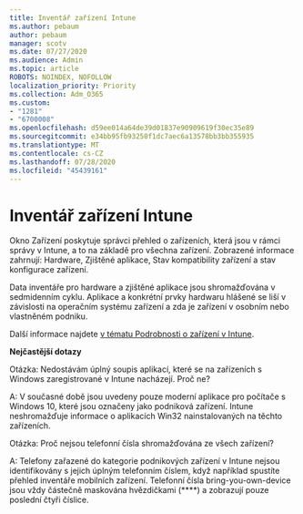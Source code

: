 ```yaml
---
title: Inventář zařízení Intune
ms.author: pebaum
author: pebaum
manager: scotv
ms.date: 07/27/2020
ms.audience: Admin
ms.topic: article
ROBOTS: NOINDEX, NOFOLLOW
localization_priority: Priority
ms.collection: Adm_O365
ms.custom:
- "1281"
- "6700008"
ms.openlocfilehash: d59ee014a64de39d01837e90909619f30ec35e89
ms.sourcegitcommit: e34bb95fb93250f1dc7aec6a13578bb3bb355935
ms.translationtype: MT
ms.contentlocale: cs-CZ
ms.lasthandoff: 07/28/2020
ms.locfileid: "45439161"
---
```

# <a name="intune-device-inventory"></a>Inventář zařízení Intune

Okno Zařízení poskytuje správci přehled o zařízeních, která jsou v rámci správy v Intune, a to na základě pro všechna zařízení. Zobrazené informace zahrnují: Hardware, Zjištěné aplikace, Stav kompatibility zařízení a stav konfigurace zařízení.

Data inventáře pro hardware a zjištěné aplikace jsou shromažďována v sedmidenním cyklu. Aplikace a konkrétní prvky hardwaru hlášené se liší v závislosti na operačním systému zařízení a zda je zařízení v osobním nebo vlastněném podniku.

Další informace najdete [v tématu Podrobnosti o zařízení v Intune](https://docs.microsoft.com/intune/device-inventory).

**Nejčastější dotazy**

Otázka: Nedostávám úplný soupis aplikací, které se na zařízeních s Windows zaregistrované v Intune nacházejí. Proč ne?

A: V současné době jsou uvedeny pouze moderní aplikace pro počítače s Windows 10, které jsou označeny jako podniková zařízení. Intune neshromažďuje informace o aplikacích Win32 nainstalovaných na těchto zařízeních.

Otázka: Proč nejsou telefonní čísla shromažďována ze všech zařízení?

A: Telefony zařazené do kategorie podnikových zařízení v Intune nejsou identifikovány s jejich úplným telefonním číslem, když například spustíte přehled inventáře mobilních zařízení. Telefonní čísla bring-you-own-device jsou vždy částečně maskována hvězdičkami (****) a zobrazují pouze poslední čtyři číslice.